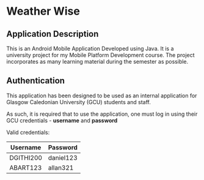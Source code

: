 # Weather Wise

## Application Description

This is an Android Mobile Application Developed using Java. It is a university project for my Mobile
Platform Development course. The project incorporates as many learning material during the semester
as possible.

## Authentication

This application has been designed to be used as an internal application for Glasgow Caledonian University (GCU) students and staff.

As such, it is required that to use the application, one must log in using their GCU credentials - __username__ and __password__

Valid credentials:

| Username  | Password  |
|-----------|-----------|
| DGITHI200 | daniel123 |
| ABART123  | allan321  |